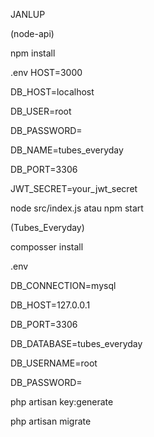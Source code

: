 JANLUP

(node-api)

npm install

.env
HOST=3000

DB_HOST=localhost

DB_USER=root

DB_PASSWORD=

DB_NAME=tubes_everyday

DB_PORT=3306

JWT_SECRET=your_jwt_secret

node src/index.js atau npm start



(Tubes_Everyday)

composser install

.env

DB_CONNECTION=mysql

DB_HOST=127.0.0.1

DB_PORT=3306

DB_DATABASE=tubes_everyday

DB_USERNAME=root

DB_PASSWORD=


php artisan key:generate

php artisan migrate


